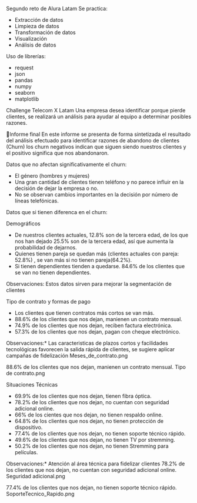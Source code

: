 Segundo reto de Alura Latam
Se practica:
- Extracción de datos
- Limpieza de datos
- Transformación de datos
- Visualización
- Análisis de datos

Uso de librerías:
- request
- json
- pandas
- numpy
- seaborn
- matplotlib

Challenge Telecom X Latam
Una empresa desea identificar porque pierde clientes, se realizará un análisis para ayudar al equipo a determinar posibles razones.

📄Informe final
En este informe se presenta de forma sintetizada el resultado del análisis efectuado para identificar razones de abandono de clientes (Churn) los churn negativos indican que siguen siendo nuestros clientes y el positivo significa que nos abandonaron.

Datos que no afectan significativamente el churn:
- El género (hombres y mujeres)
- Una gran cantidad de clientes tienen teléfono y no parece influir en la decisión de dejar la empresa o no.
- No se observan cambios importantes en la decisión por número de líneas telefónicas.

Datos que si tienen diferenca en el churn:

Demográficos
- De nuestros clientes actuales, 12.8% son de la tercera edad, de los que nos han dejado 25.5% son de la tercera edad, así que aumenta la probabilidad de dejarnos.
- Quienes tienen pareja se quedan más (clientes actuales con pareja: 52.8%) , se van más si no tienen pareja(64.2%).
- Si tienen dependientes tienden a quedarse. 84.6% de los clientes que se van no tienen dependientes.

Observaciones: Estos datos sirven para mejorar la segmentación de clientes

Tipo de contrato y formas de pago
- Los clientes que tienen contratos más cortos se van más.
- 88.6% de los clientes que nos dejan, manienen un contrato mensual.
- 74.9% de los clientes que nos dejan, reciben factura electrónica.
- 57.3% de los clientes que nos dejan, pagan con cheque electrónico.

Observaciones:* Las caracteristicas de plazos cortos y facilidades tecnológicas favorecen la salida rápida de clientes, se sugiere aplicar campañas de fidelización
Meses_de_contrato.png

88.6% de los clientes que nos dejan, manienen un contrato mensual.
Tipo de contrato.png

Situaciones Técnicas
- 69.9% de los clientes que nos dejan, tienen fibra óptica.
- 78.2% de los clientes que nos dejan, no cuentan con seguridad adicional online.
- 66% de los cientes que nos dejan, no tienen respaldo online.
- 64.8% de los clientes que nos dejan, no tienen protección de dispositivo.
- 77.4% de los clientes que nos dejan, no tienen soporte técnico rápido.
- 49.6% de los clientes que nos dejan, no tienen TV por stremming.
- 50.2% de los clientes que nos dejan, no tienen Stremming para películas.

Observaciones:* Atención al área técnica para fidelizar clientes
78.2% de los clientes que nos dejan, no cuentan con seguridad adicional online.
Seguridad adicional.png

77.4% de los clientes que nos dejan, no tienen soporte técnico rápido.
SoporteTecnico_Rapido.png

